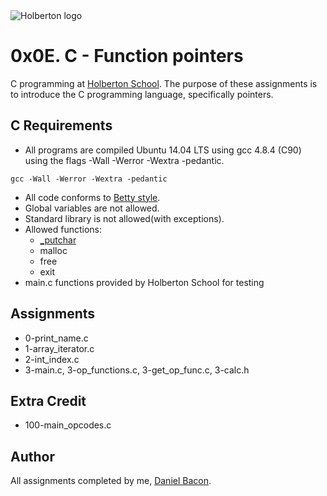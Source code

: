 <img src="https://www.holbertonschool.com/assets/holberton-logo-1cc451260ca3cd297def53f2250a9794810667c7ca7b5fa5879a569a457bf16f.png" alt="Holberton logo">

0x0E. C - Function pointers
======================
C programming at [Holberton School](https://www.holbertonschool.com). The purpose of these assignments is to introduce the C programming language, specifically pointers.

C Requirements
--------------
* All programs are compiled Ubuntu 14.04 LTS using gcc 4.8.4 (C90) using the flags -Wall -Werror -Wextra -pedantic.
```
gcc -Wall -Werror -Wextra -pedantic
```

* All code conforms to [Betty style](https://github.com/holbertonschool/Betty).
* Global variables are not allowed.
* Standard library is not allowed(with exceptions).
* Allowed functions:
  * [_putchar](https://github.com/holbertonschool/_putchar.c/blob/master/_putchar.c)
  * malloc
  * free
  * exit
* main.c functions provided by Holberton School for testing

Assignments
-----------
* 0-print_name.c
* 1-array_iterator.c
* 2-int_index.c
* 3-main.c, 3-op_functions.c, 3-get_op_func.c, 3-calc.h

Extra Credit
------------
* 100-main_opcodes.c

Author
------
All assignments completed by me, [Daniel Bacon](https://github.com/dfbacon).
